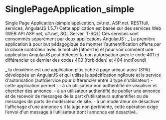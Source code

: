 # SinglePageApplication_simple
Single Page Application (simple application, c#.net, ASP.net, RESTfull, services, AngularJS 1.5.7)
Cette application est basée sur des services Web (WEB API ASP.net, c#.net, SQL Server, T-SQL)
Ces services sont consommés séparément par deux applications AngularJS : 
  _ La première application à pour but pédagogique de montrer l'authentification offerte par la classe contrôleur avec le mot clé [athorize] et pour voir comment une application AngularJS peut détecter la non autorisation avec le code 401 et différencier ce dernier des codes 403 (forbidden) et 404 (notFound)
  
  _ la deuxième est une application plus riche  à page unique aussi (SPA) développée en AngularJS et qui utilise la spécification ngRoute et le service d'autorisation (authService pour différencier entre 3 type d'utilisateur)
        - cette application permet :
              - à un utilisateur non authentifié de visualiser et chercher des annonce.
              - à un utilisateur authentifié de publier une annonce et de recevoir de messages de la part d'utilisateurs authentifier ou de messages de parts de modérateur de site.
              - à un modérateur de désactiver l'affichage d'une annonce s'il la juge non pertinente, cette opération exige l’envoi d'un message à l’utilisateur dont l’annonce est desactivé.
